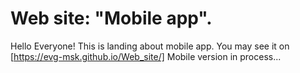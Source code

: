 # Web site: "Mobile app".

Hello Everyone! This is landing about mobile app.
You may see it on [https://evg-msk.github.io/Web_site/]
Mobile version in process...
